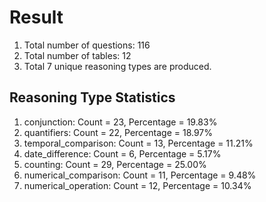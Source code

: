 # Result<br/>
1. Total number of questions: 116<br/>
2. Total number of tables: 12<br/>
3. Total 7 unique reasoning types are produced.<br/>
## **Reasoning Type Statistics**<br/>
1. conjunction: Count = 23, Percentage = 19.83%<br/>
2. quantifiers: Count = 22, Percentage = 18.97%<br/>
3. temporal_comparison: Count = 13, Percentage = 11.21%<br/>
4. date_difference: Count = 6, Percentage = 5.17%<br/>
5. counting: Count = 29, Percentage = 25.00%<br/>
6. numerical_comparison: Count = 11, Percentage = 9.48%<br/>
7. numerical_operation: Count = 12, Percentage = 10.34%<br/>
